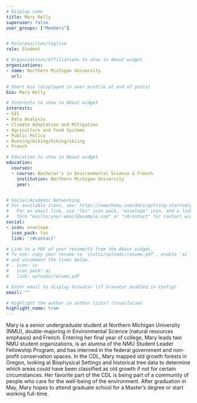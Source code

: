 ```yaml
---
# Display name
title: Mary Kelly
superuser: false
user_groups: ["Members"]


# Role/position/tagline
role: Student

# Organizations/Affiliations to show in About widget
organizations:
- name: Northern Michigan University
  url: 

# Short bio (displayed in user profile at end of posts)
bio: Mary Kelly

# Interests to show in About widget
interests:
- GIS
- Data Analysis
- Climate Adaptation and Mitigation
- Agriculture and Food Systems
- Public Policy
- Running/biking/hiking/skiing
- French

# Education to show in About widget
education:
  courses:
  - course: Bachelor's in Environmental Science & French
    institution: Northern Michigan University
    year: 


# Social/Academic Networking
# For available icons, see: https://wowchemy.com/docs/getting-started/page-builder/#icons
#   For an email link, use "fas" icon pack, "envelope" icon, and a link in the
#   form "mailto:your-email@example.com" or "/#contact" for contact widget.
social:
- icon: envelope
  icon_pack: fas
  link: '/#contact'

# Link to a PDF of your resume/CV from the About widget.
# To use: copy your resume to `static/uploads/resume.pdf`, enable `ai` icons in `params.toml`,
# and uncomment the lines below.
# - icon: cv
#   icon_pack: ai
#   link: uploads/resume.pdf

# Enter email to display Gravatar (if Gravatar enabled in Config)
email: ""

# Highlight the author in author lists? (true/false)
highlight_name: true
---
```


Mary is a senior undergraduate student at Northern Michigan University (NMU), double-majoring in Environmental Science (natural resources emphasis) and French. Entering her final year of college, Mary leads two NMU student organizations, is an alumna of the NMU Student Leader Fellowship Program, and has interned in the federal government and non-profit conservation spaces. In the CDL, Mary mapped old growth forests in Oregon, looking at Biophysical Settings and historical tree data to determine which areas could have been classified as old growth if not for certain circumstances. Her favorite part of the CDL is being part of a community of people who care for the well-being of the environment. After graduation in May, Mary hopes to attend graduate school for a Master’s degree or start working full-time.





